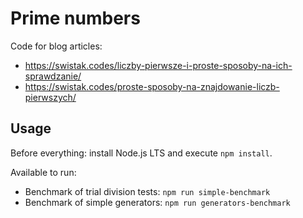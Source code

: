 # Prime numbers

Code for blog articles:

- <https://swistak.codes/liczby-pierwsze-i-proste-sposoby-na-ich-sprawdzanie/>
- <https://swistak.codes/proste-sposoby-na-znajdowanie-liczb-pierwszych/>

## Usage

Before everything: install Node.js LTS and execute `npm install`. 

Available to run:

- Benchmark of trial division tests: `npm run simple-benchmark`
- Benchmark of simple generators: `npm run generators-benchmark`
